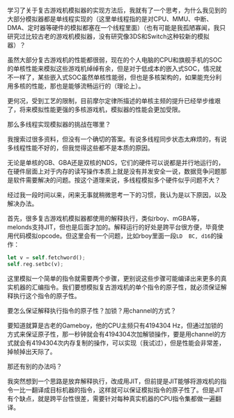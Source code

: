学习了关于复古游戏机模拟器的实现方法后，我就有了一个思考，为什么我见到的大部分模拟器都是单线程实现的（这里单线程指的是对CPU、MMU、中断、DMA、定时器等硬件的模拟都塞在一个线程里面）（也有可能是我孤陋寡闻，我只研究过比较古老的游戏机模拟器，没有研究像3DS和Switch这种较新的模拟器）？

虽然大部分复古游戏机的性能都很弱，现在的个人电脑的CPU和旗舰手机的SOC的单核性能来模拟这些游戏机绰绰有余，但是对于低成本的嵌入式SOC，情况就不一样了，某些嵌入式SOC虽然单核性能弱，但也是多核架构的，如果能充分利用多核的性能，那也是能够流畅运行的（理论上）。

更何况，受到工艺的限制，目前摩尔定律所描述的单核主频的提升已经举步维艰了，将来模拟性能更强的多核游戏机，模拟器的性能会更加受限。

那么多线程实现模拟器的挑战在哪里？

我搜索过很多资料，但没有一个确切的答案。有说多线程同步状态太麻烦的，有说多线程性能不好的，但我觉得这些都不是本质的原因。

无论是单核的GB、GBA还是双核的NDS，它们的硬件可以说都是并行地运行的，在硬件层面上对于内存的读写操作本质上就是没有并发安全一说，数据竞争问题那是软件需要解决的问题。按这个道理来说，多线程模拟多个硬件似乎问题不大？

经过我一段时间以来，闲来无事就稍微思考一下的习惯，我认为是以下原因，以及解决办法。

首先，很多复古游戏机模拟器都使用的解释执行，类似rboy、mGBA等，melonds支持JIT，但也是后面才加的。解释运行的好处是跨平台很方便，毕竟使用代码模拟opcode。但这里会有一个问题，比如rboy里面一段`LD	BC, d16`的操作：

```rust
let v = self.fetchword();
self.reg.setbc(v);
```

这里模拟一个简单的指令就需要两个步骤，更别说这些步骤可能编译出来更多的真实机器的汇编指令。我们要想模拟复古游戏机的单个指令的原子性，就必须保证解释执行这个指令的原子性。

要怎么保证解释执行指令的原子性？加锁？用channel的方式？

要知道就算是古老的Gameboy，他的CPU主频只有4194304 Hz，但通过加锁的方式来保证原子性，那一秒钟就会有4194304次加解锁操作，要是用channel的方式就会有4194304次内存复制的操作，可以实现（我试过），但是性能会非常差，掉帧掉出天际了。

那还有别的办法吗？

我突然想到一个思路是放弃解释执行，改成用JIT，但前提是JIT能够将游戏机的指令一比一翻译成目标机器的指令，这样就可以保证模拟指令的原子性了。但是JIT有个缺点，就是跨平台性很差，需要针对每种真实机器的CPU指令集都做一遍翻译。

